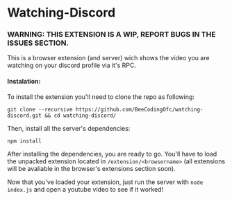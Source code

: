 # Watching-Discord
### WARNING: THIS EXTENSION IS A WIP, REPORT BUGS IN THE ISSUES SECTION.

This is a browser extension (and server) wich shows the video you are watching on your discord profile via it's RPC.

#### Instalation:

To install the extension you'll need to clone the repo as following:

`git clone --recursive https://github.com/BeeCodingOfc/watching-discord.git && cd watching-discord/`

Then, install all the server's dependencies:

`npm install`

After installing the dependencies, you are ready to go. You'll have to load the unpacked extension located in `/extension/<browsername>` (all extensions will be avaliable in the browser's extensions section soon).

Now that you've loaded your extension, just run the server with `node index.js` and open a youtube video to see if it worked!
